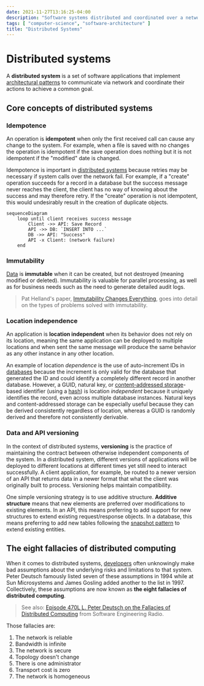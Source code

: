 ```yaml
---
date: 2021-11-27T13:16:25-04:00
description: "Software systems distributed and coordinated over a network"
tags: [ "computer-science", "software-architecture" ]
title: "Distributed Systems"
---
```


# Distributed systems

A **distributed system** is a set of software applications that implement [architectural patterns](software-architecture.md) to communicate via network and coordinate their actions to achieve a common goal.

## Core concepts of distributed systems

### Idempotence

An operation is **idempotent** when only the first received call can cause any change to the system. For example, when a file is saved with no changes the operation is idempotent if the save operation does nothing but it is not idempotent if the "modified" date is changed.

Idempotence is important in [distributed systems](distributed-systems.md) because retries may be necessary if system calls over the network fail. For example, if a "create" operation succeeds for a record in a database but the success message never reaches the client, the client has no way of knowing about the success and may therefore retry. If the "create" operation is not idempotent, this would undesirably result in the creation of duplicate objects.

```mermaid
sequenceDiagram
	loop until client receives success message
		Client ->> API: Save Record
		API ->> DB: `INSERT INTO ...`
		DB ->> API: "Success"
		API -x Client: (network failure)
	end
```

### Immutability

[Data](data.md) is **immutable** when it can be created, but not destroyed (meaning modified or deleted). Immutability is valuable for parallel processing, as well as for business needs such as the need to generate detailed audit logs.

> Pat Helland's paper,  [Immutability Changes Everything](http://cidrdb.org/cidr2015/Papers/CIDR15_Paper16.pdf), goes into detail on the types of problems solved with immutability.

### Location independence

An application is **location independent** when its behavior does not rely on its location, meaning the same application can be deployed to multiple locations and when sent the same message will produce the same behavior as any other instance in any other location.

An example of location _dependence_ is the use of auto-increment IDs in [databases](databases.md) because the increment is only valid for the database that generated the ID and could identify a completely different record in another database. However, a GUID, natural key, or [content-addressed storage](content-addressed-storage.md)-based identifier (using a [hash](hash-functions.md)) is location _independent_ because it uniquely identifies the record, even across multiple database instances. Natural keys and content-addressed storage can be especially useful because they can be derived consistently regardless of location, whereas a GUID is randomly derived and therefore not consistently derivable.

### Data and API versioning

In the context of distributed systems, **versioning** is the practice of maintaining the contract between otherwise independent components of the system. In a distributed system, different versions of applications will be deployed to different locations at different times yet still need to interact successfully. A client application, for example, be routed to a newer version of an API that returns data in a newer format that what the client was originally built to process. Versioning helps maintain compatibility.

One simple versioning strategy is to use additive structure. **Additive structure** means that new elements are preferred over modifications to existing elements. In an API, this means preferring to add support for new structures to extend existing request/response objects. In a database, this means preferring to add new tables following the [snapshot pattern](snapshot-pattern.md) to extend existing entities.

## The eight fallacies of distributed computing

When it comes to distributed systems, [developers](software-engineering.md) often unknowingly make bad assumptions about the underlying risks and limitations to that system. Peter Deutsch famously listed seven of these assumptions in 1994 while at Sun Microsystems and James Gosling added another to the list in 1997. Collectively, these assumptions are now known as **the eight fallacies of distributed computing**.

> See also: [Episode 470L L. Peter Deutsch on the Fallacies of Distributed Computing](https://www.se-radio.net/2021/07/episode-470-l-peter-deutsch-on-the-fallacies-of-distributed-computing/) from Software Engineering Radio.

Those fallacies are:

1. The network is reliable
2. Bandwidth is infinite
3. The network is secure
4. Topology doesn't change
5. There is one administrator
6. Transport cost is zero
7. The network is homogeneous

<!--  TODO: Expand

### 1. The network is reliable

Example: Treat a web service call as a function call. Instead, assume the call may not make it to the service and the response may not make it back to the client.

### 2. Latency is zero

### 3. Bandwidth is infinite

### 4. The network is secure

### 5. Topology doesn't change

### 6. There is one administrator

### 7. Transport cost is zero

### 8. The network is homogeneous

Different versions of the same application may be deployed at different locations at different times.

-->

<!-- TODO: Articles in these areas

* CQRS, 
* Event storming
* Microservices

-->
